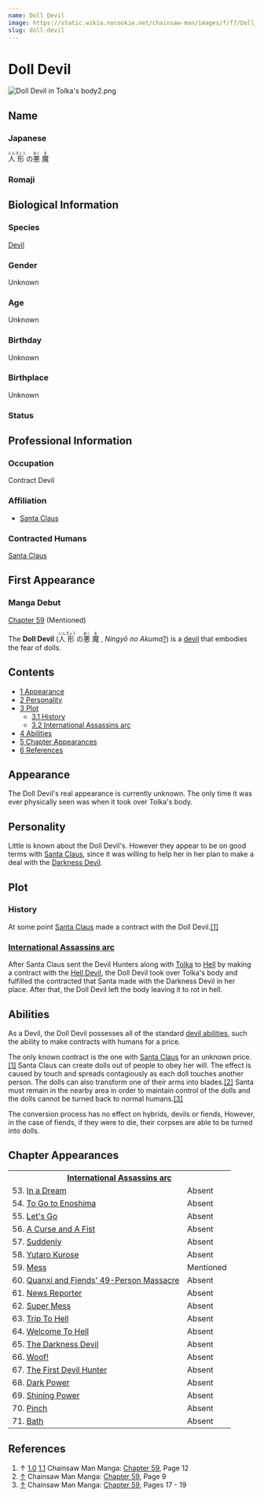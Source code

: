 ```yaml
---
name: Doll Devil
image: https://static.wikia.nocookie.net/chainsaw-man/images/f/f7/Doll_Devil_in_Tolka%27s_body2.png
slug: doll-devil
---
```


# Doll Devil

![](https://static.wikia.nocookie.net/chainsaw-man/images/f/f7/Doll_Devil_in_Tolka%27s_body2.png "Doll Devil in Tolka's body2.png")

## Name

### Japanese

<ruby lang="ja"><rb>人</rb><rp> (</rp><rt>にん</rt><rp>) </rp></ruby> <ruby lang="ja"><rb>形</rb><rp> (</rp><rt>ぎょう</rt><rp>) </rp></ruby> の<ruby lang="ja"><rb>悪</rb><rp> (</rp><rt>あく</rt><rp>) </rp></ruby> <ruby lang="ja"><rb>魔</rb><rp> (</rp><rt>ま</rt><rp>)</rp></ruby>

### Romaji

## Biological Information

### Species

[Devil](/devil "Devil")

### Gender

Unknown

### Age

Unknown

### Birthday

Unknown

### Birthplace

Unknown

### Status

## Professional Information

### Occupation

Contract Devil

### Affiliation

-   [Santa Claus](/santa-claus "Santa Claus")

### Contracted Humans

[Santa Claus](/santa-claus "Santa Claus")

## First Appearance

### Manga Debut

[Chapter 59](/chapter-59 "Chapter 59") (Mentioned)

The **Doll Devil** (<ruby lang="ja"><rb>人</rb><rp> (</rp><rt>にん</rt><rp>) </rp></ruby> <ruby lang="ja"><rb>形</rb><rp> (</rp><rt>ぎょう</rt><rp>) </rp></ruby> の<ruby lang="ja"><rb>悪</rb><rp> (</rp><rt>あく</rt><rp>) </rp></ruby> <ruby lang="ja"><rb>魔</rb><rp> (</rp><rt>ま</rt><rp>) </rp></ruby> , _Ningyō no Akuma_[?](http://en.wikipedia.org/wiki/Help:Installing_Japanese_character_sets "wikipedia:Help:Installing Japanese character sets")) is a [devil](/devil "Devil") that embodies the fear of dolls.

## Contents

-   [1 Appearance](#Appearance)
-   [2 Personality](#Personality)
-   [3 Plot](#Plot)
    -   [3.1 History](#History)
    -   [3.2 International Assassins arc](#International_Assassins_arc)
-   [4 Abilities](#Abilities)
-   [5 Chapter Appearances](#Chapter_Appearances)
-   [6 References](#References)

## Appearance

The Doll Devil's real appearance is currently unknown. The only time it was ever physically seen was when it took over Tolka's body.

## Personality

Little is known about the Doll Devil's. However they appear to be on good terms with [Santa Claus](/santa-claus "Santa Claus"), since it was willing to help her in her plan to make a deal with the [Darkness Devil](/darkness-devil "Darkness Devil").

## Plot

### History

At some point [Santa Claus](/santa-claus "Santa Claus") made a contract with the Doll Devil.[\[1\]](#cite_note-Ch59Pg12-1)

### [International Assassins arc](/international-assassins-arc "International Assassins arc")

After Santa Claus sent the Devil Hunters along with [Tolka](/tolka "Tolka") to [Hell](/hell "Hell") by making a contract with the [Hell Devil](/hell-devil "Hell Devil"), the Doll Devil took over Tolka's body and fulfilled the contracted that Santa made with the Darkness Devil in her place. After that, the Doll Devil left the body leaving it to rot in hell.

## Abilities

As a Devil, the Doll Devil possesses all of the standard [devil abilities](/devil#general-abilities "Devil"), such the ability to make contracts with humans for a price.

The only known contract is the one with [Santa Claus](/santa-claus "Santa Claus") for an unknown price.[\[1\]](#cite_note-Ch59Pg12-1) Santa Claus can create dolls out of people to obey her will. The effect is caused by touch and spreads contagiously as each doll touches another person. The dolls can also transform one of their arms into blades.[\[2\]](#cite_note-Ch59Pg9-2) Santa must remain in the nearby area in order to maintain control of the dolls and the dolls cannot be turned back to normal humans.[\[3\]](#cite_note-Ch59Pg17_-_19-3)

The conversion process has no effect on hybrids, devils or fiends, However, in the case of fiends, if they were to die, their corpses are able to be turned into dolls.

## Chapter Appearances

<table><tbody><tr><th colspan="2"><center><a href="/international-assassins-arc" title="International Assassins arc"><span>International Assassins arc</span></a></center></th></tr><tr><td>53. <a href="/chapter-53" title="Chapter 53">In a Dream</a></td><td><span>Absent</span></td></tr><tr><td>54. <a href="/chapter-54" title="Chapter 54">To Go to Enoshima</a></td><td><span>Absent</span></td></tr><tr><td>55. <a href="/chapter-55" title="Chapter 55">Let's Go</a></td><td><span>Absent</span></td></tr><tr><td>56. <a href="/chapter-56" title="Chapter 56">A Curse and A Fist</a></td><td><span>Absent</span></td></tr><tr><td>57. <a href="/chapter-57" title="Chapter 57">Suddenly</a></td><td><span>Absent</span></td></tr><tr><td>58. <a href="/chapter-58" title="Chapter 58">Yutaro Kurose</a></td><td><span>Absent</span></td></tr><tr><td>59. <a href="/chapter-59" title="Chapter 59">Mess</a></td><td><span>Mentioned</span></td></tr><tr><td>60. <a href="/chapter-60" title="Chapter 60">Quanxi and Fiends' 49-Person Massacre</a></td><td><span>Absent</span></td></tr><tr><td>61. <a href="/chapter-61" title="Chapter 61">News Reporter</a></td><td><span>Absent</span></td></tr><tr><td>62. <a href="/chapter-62" title="Chapter 62">Super Mess</a></td><td><span>Absent</span></td></tr><tr><td>63. <a href="/chapter-63" title="Chapter 63">Trip To Hell</a></td><td><span>Absent</span></td></tr><tr><td>64. <a href="/chapter-64" title="Chapter 64">Welcome To Hell</a></td><td><span>Absent</span></td></tr><tr><td>65. <a href="/chapter-65" title="Chapter 65">The Darkness Devil</a></td><td><span>Absent</span></td></tr><tr><td>66. <a href="/chapter-66" title="Chapter 66">Woof!</a></td><td><span>Absent</span></td></tr><tr><td>67. <a href="/chapter-67" title="Chapter 67">The First Devil Hunter</a></td><td><span>Absent</span></td></tr><tr><td>68. <a href="/chapter-68" title="Chapter 68">Dark Power</a></td><td><span>Absent</span></td></tr><tr><td>69. <a href="/chapter-69" title="Chapter 69">Shining Power</a></td><td><span>Absent</span></td></tr><tr><td>70. <a href="/chapter-70" title="Chapter 70">Pinch</a></td><td><span>Absent</span></td></tr><tr><td>71. <a href="/chapter-71" title="Chapter 71">Bath</a></td><td><span>Absent</span></td></tr></tbody></table>

## References

1.  ↑ [1.0](#cite_ref-Ch59Pg12_1-0) [1.1](#cite_ref-Ch59Pg12_1-1) Chainsaw Man Manga: [Chapter 59](/chapter-59 "Chapter 59"), Page 12
2.  [↑](#cite_ref-Ch59Pg9_2-0) Chainsaw Man Manga: [Chapter 59](/chapter-59 "Chapter 59"), Page 9
3.  [↑](#cite_ref-Ch59Pg17_-_19_3-0) Chainsaw Man Manga: [Chapter 59](/chapter-59 "Chapter 59"), Pages 17 - 19